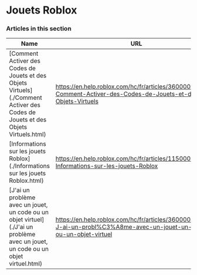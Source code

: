 # Jouets Roblox  
### Articles in this section
Name|URL
-|-
[Comment Activer des Codes de Jouets et des Objets Virtuels](./Comment Activer des Codes de Jouets et des Objets Virtuels.html) |https://en.help.roblox.com/hc/fr/articles/360000316606-Comment-Activer-des-Codes-de-Jouets-et-des-Objets-Virtuels
[Informations sur les jouets Roblox](./Informations sur les jouets Roblox.html) |https://en.help.roblox.com/hc/fr/articles/115000362246-Informations-sur-les-jouets-Roblox
[J'ai un problème avec un jouet, un code ou un objet virtuel](./J'ai un problème avec un jouet, un code ou un objet virtuel.html) |https://en.help.roblox.com/hc/fr/articles/360000317403-J-ai-un-probl%C3%A8me-avec-un-jouet-un-code-ou-un-objet-virtuel